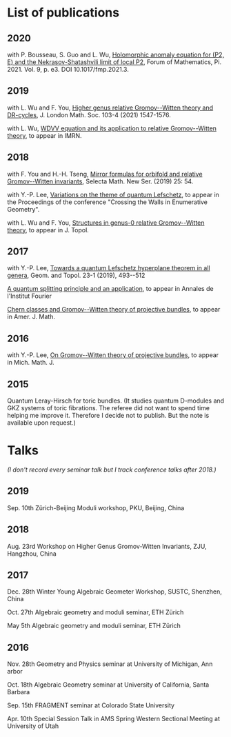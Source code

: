 # List of publications

## 2020

with P. Bousseau, S. Guo and L. Wu, [Holomorphic anomaly equation for (P2, E) and the Nekrasov-Shatashvili limit of local P2](http://arxiv.org/abs/2001.05347),  Forum of Mathematics, Pi. 2021. Vol. 9, p. e3. DOI 10.1017/fmp.2021.3.

## 2019

with L. Wu and F. You, [Higher genus relative Gromov--Witten theory and DR-cycles](https://arxiv.org/abs/1907.07133), J. London Math. Soc. 103-4 (2021) 1547-1576. 

with L. Wu, [WDVV equation and its application to relative Gromov--Witten theory](https://arxiv.org/abs/1902.05739), to appear in IMRN.

## 2018

with F. You and H.-H. Tseng, [Mirror formulas for orbifold and relative Gromov--Witten invariants](https://arxiv.org/abs/1811.10807), Selecta Math. New Ser. (2019) 25: 54.

with Y.-P. Lee, [Variations on the theme of quantum Lefschetz](https://arxiv.org/abs/1812.01732), to appear in the Proceedings of the conference "Crossing the Walls in Enumerative Geometry".

with L. Wu and F. You, [Structures in genus-0 relative Gromov--Witten theory](https://arxiv.org/abs/1810.06952), to appear in J. Topol.

## 2017

with Y.-P. Lee, [Towards a quantum Lefschetz hyperplane theorem in all genera](https://arxiv.org/abs/1712.03573), Geom. and Topol. 23-1 (2019), 493--512

[A quantum splitting principle and an application](https://arxiv.org/abs/1708.08020), to appear in Annales de l'Institut Fourier

[Chern classes and Gromov--Witten theory of projective bundles](https://arxiv.org/abs/1705.07421), to appear in Amer. J. Math.

## 2016

with Y.-P. Lee, [On Gromov--Witten theory of projective bundles](https://arxiv.org/abs/1607.00740), to appear in Mich. Math. J.

## 2015

Quantum Leray-Hirsch for toric bundles.
(It studies quantum D-modules and GKZ systems of toric fibrations. The referee did not want to spend time helping me improve it. Therefore I decide not to publish. But the note is available upon request.)

# Talks

_(I don't record every seminar talk but I track conference talks after 2018.)_

## 2019

Sep. 10th Zürich-Beijing Moduli workshop, PKU, Beijing, China

## 2018 

Aug. 23rd Workshop on Higher Genus Gromov-Witten Invariants, ZJU, Hangzhou, China

## 2017 

Dec. 28th Winter Young Algebraic Geometer Workshop, SUSTC, Shenzhen, China 

Oct. 27th Algebraic geometry and moduli seminar, ETH Zürich 

May 5th Algebraic geometry and moduli seminar, ETH Zürich 

## 2016 

Nov. 28th Geometry and Physics seminar at University of Michigan, Ann arbor 

Oct. 18th Algebraic Geometry seminar at University of California, Santa Barbara 

Sep. 15th FRAGMENT seminar at Colorado State University 

Apr. 10th Special Session Talk in AMS Spring Western Sectional Meeting at University of Utah

